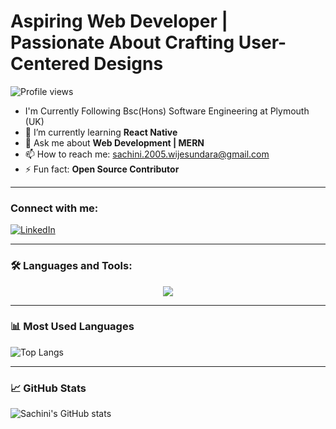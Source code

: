 # Aspiring Web Developer | Passionate About Crafting User-Centered Designs

![Profile views](https://komarev.com/ghpvc/?username=sachini-wijesundara&label=Profile%20views&color=0e75b6&style=flat)

-  I'm  Currently Following Bsc(Hons) Software Engineering at Plymouth (UK)
- 🌱 I’m currently learning **React Native**
- 💬 Ask me about **Web Development | MERN**
- 📫 How to reach me: [sachini.2005.wijesundara@gmail.com](mailto:sachini.2005.wijesundara@gmail.com)
- ⚡ Fun fact: **Open Source Contributor**

---

### Connect with me:

[![LinkedIn](https://img.shields.io/badge/LinkedIn-blue?logo=linkedin&style=for-the-badge)](https://www.linkedin.com/in/sachini-wijesundara-b63404327)

---

### 🛠 Languages and Tools:

<div align="center">
  <img src="https://skillicons.dev/icons?i=arduino,bootstrap,c,cs,css,docker,express,firebase,flutter,git,html,ai,java,javascript,linux,mongodb,mysql,nodejs,oracle,php,py,react" />
</div>

---

### 📊 Most Used Languages

![Top Langs](https://github-readme-stats.vercel.app/api/top-langs/?username=sachini-wijesundara&layout=compact&theme=radical)

---

### 📈 GitHub Stats

![Sachini's GitHub stats](https://github-readme-stats.vercel.app/api?username=sachini-wijesundara&show_icons=true&theme=radical)
